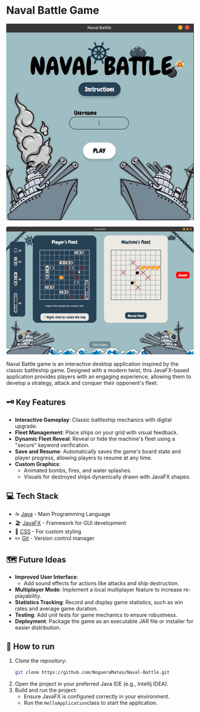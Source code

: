 # Naval Battle Game

<p align="center">
    <img src="./public/MainView.png">
</p>

<p align="center">
    <img src="./public/BattleShipGaming.png">
</p>

Naval Battle game is an interactive desktop application 
inspired by the classic battleship game. Designed with
a modern twist, this JavaFX-based application provides 
players with an engaging experience, allowing them to develop
a strategy, attack and conquer their opponent's fleet. 

## 🗝️ Key Features

- **Interactive Gameplay**: Classic battleship mechanics 
with digital upgrade.
- **Fleet Management**: Place ships on your grid with visual 
feedback.
- **Dynamic Fleet Reveal**: Reveal or hide the machine's fleet
using a "secure" keyword verification.
- **Save and Resume**: Automatically saves the game's board 
state and player progress, allowing players to resume at 
any time.
- **Custom Graphics**:
  - Animated bombs, fires, and water splashes.
  - Visuals for destroyed ships dynamically drawn with
  JavaFX shapes.

## 💻 Tech Stack
- ☕ [Java](https://docs.oracle.com/en/java/) - Main Programming Language
- 🏖️ [JavaFX](https://openjfx.io/) - Framework for GUI development
- 🎨 [CSS](https://www.w3.org/Style/CSS/) - For custom styling
- ✏️ [Git](https://git-scm.com/) - Version control manager

## 🗺️ Future Ideas
- **Improved User Interface**:
  - Add sound effects for actions like attacks and ship destruction.
- **Multiplayer Mode**: Implement a local multiplayer feature to
increase re-playability.
- **Statistics Tracking**: Record and display game statistics, such
as win rates and average game duration.
- **Testing**: Add unit tests for game mechanics to ensure robustness.
- **Deployment**: Package the game as an executable JAR file 
or installer for easier distribution.

## 🚀 How to run
1. Clone the repository:
   ```bash
   git clone https://github.com/NogueraMateo/Naval-Battle.git
   ```
2. Open the project in your preferred Java IDE (e.g., Intellij IDEA).
3. Build and run the project:
   - Ensure JavaFX is configured correctly in your environment.
   - Run the `HelloApplication`class to start the application.
